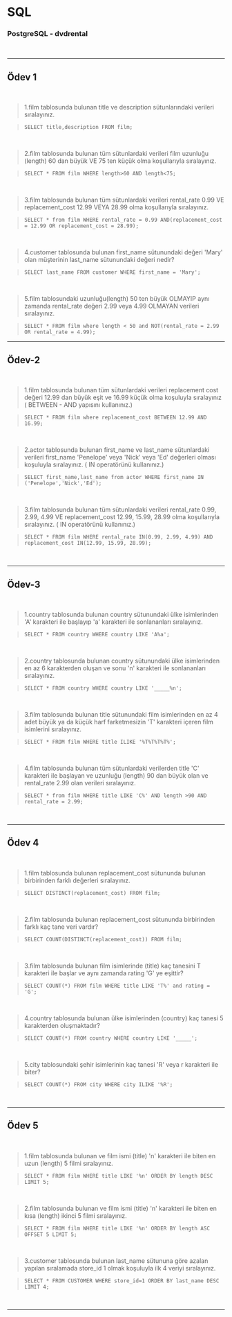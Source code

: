 # SQL

### PostgreSQL - dvdrental

<br>
<hr>

## Ödev 1

<br>

> 1.film tablosunda bulunan title ve description sütunlarındaki verileri sıralayınız. 

>`SELECT title,description FROM film;`


<br>

> 2.film tablosunda bulunan tüm sütunlardaki verileri film uzunluğu (length) 60 dan büyük VE 75 ten küçük olma koşullarıyla sıralayınız.

> `SELECT * FROM film WHERE length>60 AND length<75;`

<br>

> 3.film tablosunda bulunan tüm sütunlardaki verileri rental_rate 0.99 VE replacement_cost 12.99 VEYA 28.99 olma koşullarıyla sıralayınız.

> `SELECT * from film WHERE rental_rate = 0.99 AND(replacement_cost = 12.99 OR replacement_cost = 28.99);`

<br>

> 4.customer tablosunda bulunan first_name sütunundaki değeri 'Mary' olan müşterinin last_name sütunundaki değeri nedir?

> `SELECT last_name FROM customer WHERE first_name = 'Mary';`

<br>

> 5.film tablosundaki uzunluğu(length) 50 ten büyük OLMAYIP aynı zamanda rental_rate değeri 2.99 veya 4.99 OLMAYAN verileri sıralayınız.

> `SELECT * FROM film where length < 50 and NOT(rental_rate = 2.99 OR rental_rate = 4.99);`

<hr>

## Ödev-2

<br>

>1.film tablosunda bulunan tüm sütunlardaki verileri replacement cost değeri 12.99 dan büyük eşit ve 16.99 küçük olma koşuluyla sıralayınız ( BETWEEN - AND yapısını kullanınız.)

> `SELECT * FROM film where replacement_cost BETWEEN 12.99 AND 16.99;`


<br>

>2.actor tablosunda bulunan first_name ve last_name sütunlardaki verileri first_name 'Penelope' veya 'Nick' veya 'Ed' değerleri olması koşuluyla sıralayınız. ( IN operatörünü kullanınız.)

> `SELECT first_name,last_name from actor WHERE first_name IN ('Penelope','Nick','Ed');`



<br>

>3.film tablosunda bulunan tüm sütunlardaki verileri rental_rate 0.99, 2.99, 4.99 VE replacement_cost 12.99, 15.99, 28.99 olma koşullarıyla sıralayınız. ( IN operatörünü kullanınız.)

> `SELECT * FROM film WHERE rental_rate IN(0.99, 2.99, 4.99) AND replacement_cost IN(12.99, 15.99, 28.99);`

<br>
<hr>

## Ödev-3

<br>

>1.country tablosunda bulunan country sütunundaki ülke isimlerinden 'A' karakteri ile başlayıp 'a' karakteri ile sonlananları sıralayınız.

> `SELECT * FROM country WHERE country LIKE 'A%a';`

<br>

>2.country tablosunda bulunan country sütunundaki ülke isimlerinden en az 6 karakterden oluşan ve sonu 'n' karakteri ile sonlananları sıralayınız.

> `SELECT * FROM country WHERE country LIKE '_____%n';`

<br>

>3.film tablosunda bulunan title sütunundaki film isimlerinden en az 4 adet büyük ya da küçük harf farketmesizin 'T' karakteri içeren film isimlerini sıralayınız.

> `SELECT * FROM film WHERE title ILIKE '%T%T%T%T%';`

<br>


>4.film tablosunda bulunan tüm sütunlardaki verilerden title 'C' karakteri ile başlayan ve uzunluğu (length) 90 dan büyük olan ve rental_rate 2.99 olan verileri sıralayınız.

> `SELECT * from film WHERE title LIKE 'C%' AND length >90 AND rental_rate = 2.99;`

<br>
<hr>

## Ödev 4

<br>

>1.film tablosunda bulunan replacement_cost sütununda bulunan birbirinden farklı değerleri sıralayınız.

> `SELECT DISTINCT(replacement_cost) FROM film;`

<br>

>2.film tablosunda bulunan replacement_cost sütununda birbirinden farklı kaç tane veri vardır?

> `SELECT COUNT(DISTINCT(replacement_cost)) FROM film;`

<br>

>3.film tablosunda bulunan film isimlerinde (title) kaç tanesini T karakteri ile başlar ve aynı zamanda rating 'G' ye eşittir?

> `SELECT COUNT(*) FROM film WHERE title LIKE 'T%' and rating = 'G';`

<br>

>4.country tablosunda bulunan ülke isimlerinden (country) kaç tanesi 5 karakterden oluşmaktadır?

> `SELECT COUNT(*) FROM country WHERE country LIKE '_____';`

<br>

>5.city tablosundaki şehir isimlerinin kaç tanesi 'R' veya r karakteri ile biter?

> `SELECT COUNT(*) FROM city WHERE city ILIKE '%R';`

<br>
<hr>

## Ödev 5

<br>

>1.film tablosunda bulunan ve film ismi (title) 'n' karakteri ile biten en uzun (length) 5 filmi sıralayınız.

>`SELECT * FROM film WHERE title LIKE '%n' ORDER BY length DESC 
LIMIT 5;`

<br>

>2.film tablosunda bulunan ve film ismi (title) 'n' karakteri ile biten en kısa (length) ikinci 5 filmi sıralayınız.

> `SELECT * FROM film WHERE title LIKE '%n' ORDER BY length ASC
OFFSET 5
LIMIT 5;`

<br>


>3.customer tablosunda bulunan last_name sütununa göre azalan yapılan sıralamada store_id 1 olmak koşuluyla ilk 4 veriyi sıralayınız.


>`SELECT * FROM CUSTOMER WHERE store_id=1 ORDER BY last_name DESC LIMIT 4;`


<br>
<hr>